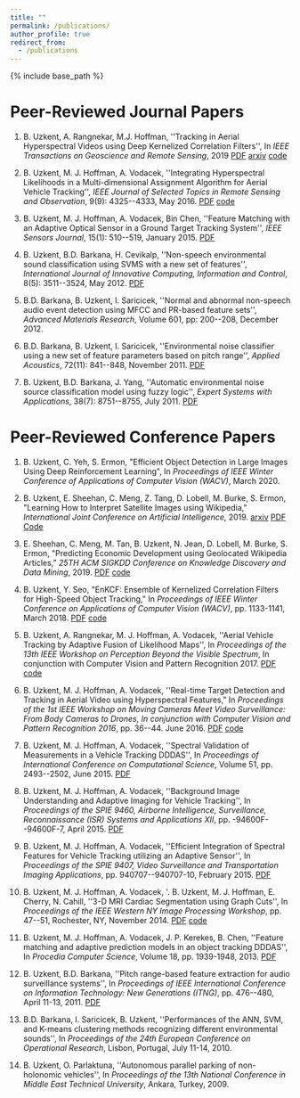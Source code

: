 ```yaml
---
title: ""
permalink: /publications/
author_profile: true
redirect_from:
  - /publications
---
```


{% include base_path %}

Peer-Reviewed Journal Papers
===
1. B. Uzkent, A. Rangnekar, M.J. Hoffman, ''Tracking in Aerial Hyperspectral Videos using Deep Kernelized Correlation Filters'', In *IEEE Transactions on Geoscience and Remote Sensing*, 2019 [PDF](https://ieeexplore.ieee.org/document/8435971) [arxiv](https://arxiv.org/pdf/1711.07235.pdf) [code](https://github.com/buzkent86/HKCF_Tracker)

2. B. Uzkent, M. J. Hoffman, A. Vodacek, ''Integrating Hyperspectral Likelihoods in a Multi-dimensional Assignment Algorithm for Aerial Vehicle Tracking'', *IEEE Journal of Selected Topics in Remote Sensing and Observation*, 9(9): 4325--4333, May 2016. [PDF](https://ieeexplore.ieee.org/document/7471414) [code](https://github.com/buzkent86/CVPRW17_Paper_code)

3. B. Uzkent, M. J. Hoffman, A. Vodacek, Bin Chen, ''Feature Matching with an Adaptive Optical Sensor in a Ground Target Tracking System'', *IEEE Sensors Journal*, 15(1): 510--519, January 2015. [PDF](https://ieeexplore.ieee.org/document/6873232/)

4. B. Uzkent, B.D. Barkana, H. Cevikalp, ''Non-speech environmental sound classification using SVMS with a new set of features'', *International Journal of Innovative Computing, Information and Control*, 8(5): 3511--3524, May 2012. [PDF](https://www.researchgate.net/profile/Hakan_Cevikalp/publication/267782696_Non-speech_environmental_sound_classification_using_SVMs_with_a_new_set_of_features/links/54b7bf9f0cf24eb34f6ed7ff/Non-speech-environmental-sound-classification-using-SVMs-with-a-new-set-of-features.pdf)

5. B.D. Barkana, B. Uzkent, I. Saricicek, ''Normal and abnormal non-speech audio event detection using MFCC and PR-based feature sets'', *Advanced Materials Research*, Volume 601, pp: 200--208, December 2012.

6. B.D. Barkana, B. Uzkent, I. Saricicek, ''Environmental noise classifier using a new set of feature parameters based on pitch range'', *Applied Acoustics*, 72(11): 841--848, November 2011. [PDF](https://www.sciencedirect.com/science/article/abs/pii/S0003682X11001381)

7. B. Uzkent, B.D. Barkana, J. Yang, ''Automatic environmental noise source classification model using fuzzy logic'', *Expert Systems with Applications*, 38(7): 8751--8755, July 2011. [PDF](https://www.sciencedirect.com/science/article/pii/S0957417411001047)

Peer-Reviewed Conference Papers
===
1. B. Uzkent, C. Yeh, S. Ermon, "Efficient Object Detection in Large Images Using Deep Reinforcement Learning", In *Proceedings of IEEE Winter Conference of Applications of Computer Vision (WACV)*, March 2020.

2. B. Uzkent, E. Sheehan, C. Meng, Z. Tang, D. Lobell, M. Burke, S. Ermon, "Learning How to Interpret Satellite Images using Wikipedia," *International Joint Conference on Artificial Intelligence*, 2019. [arxiv](https://arxiv.org/abs/1905.02506) [PDF](https://www.ijcai.org/proceedings/2019/0502.pdf) [Code](https://github.com/buzkent86/WikiSatNet)

3. E. Sheehan, C. Meng, M. Tan, B. Uzkent, N. Jean, D. Lobell, M. Burke, S. Ermon, "Predicting Economic Development using Geolocated Wikipedia Articles," *25TH ACM SIGKDD Conference on Knowledge Discovery and Data Mining*, 2019. [PDF](https://dl.acm.org/citation.cfm?id=3330784) [code](https://github.com/buzkent86/WikipediaPovertyMapping)

4. B. Uzkent, Y. Seo, "EnKCF: Ensemble of Kernelized Correlation Filters for High-Speed Object Tracking," In *Proceedings of IEEE Winter Conference on Applications of Computer Vision (WACV)*, pp. 1133-1141, March 2018. [PDF](https://ieeexplore.ieee.org/document/8354233) [code](https://github.com/buzkent86/EnKCF_Tracking_WACV18)

5. B. Uzkent, A. Rangnekar, M. J. Hoffman, A. Vodacek, ''Aerial Vehicle Tracking by Adaptive Fusion of Likelihood Maps'', In *Proceedings of the 13th IEEE Workshop on Perception Beyond the Visible Spectrum*, In conjunction with Computer Vision and Pattern Recognition 2017. [PDF](https://ieeexplore.ieee.org/document/8014769/) [code](https://github.com/buzkent86/CVPRW17_Paper_code)

6. B. Uzkent, M. J. Hoffman, A. Vodacek, ''Real-time Target Detection and Tracking in Aerial Video using Hyperspectral Features," In *Proceedings of the 1st IEEE Workshop on Moving Cameras Meet Video Surveillance: From Body Cameras to Drones, In conjunction with Computer Vision and Pattern Recognition 2016*, pp. 36--44. June 2016. [PDF](https://ieeexplore.ieee.org/document/7789671) [code](https://github.com/buzkent86/CVPRW17_Paper_code) 
      
7. B. Uzkent, M. J. Hoffman, A. Vodacek, ''Spectral Validation of Measurements in a Vehicle Tracking DDDAS'', In *Proceedings of International Conference on Computational Science*, Volume 51, pp. 2493--2502, June 2015. [PDF](https://www.sciencedirect.com/science/article/pii/S1877050915011667)

8. B. Uzkent, M. J. Hoffman, A. Vodacek, ''Background Image Understanding and Adaptive Imaging for Vehicle Tracking'', In *Proceedings of the  SPIE 9460, Airborne Intelligence, Surveillance, Reconnaissance (ISR) Systems and Applications XII*, pp. -94600F--94600F-7, April 2015. [PDF](https://www.google.com/search?q=background+image+understanding+and+adaptive+imaging+for+vehicle+tracking&oq=background+image+understanding+and+adaptive+imaging+for+vehicle+tracking&aqs=chrome..69i57.12082j1j4&sourceid=chrome&ie=UTF-8)

9. B. Uzkent, M. J. Hoffman, A. Vodacek, ''Efficient Integration of Spectral Features for Vehicle Tracking utilizing an Adaptive Sensor'', In *Proceedings of the SPIE 9407, Video Surveillance and Transportation Imaging Applications*, pp. 940707--940707-10, February 2015. [PDF](https://www.spiedigitallibrary.org/conference-proceedings-of-spie/9407/1/Efficient-integration-of-spectral-features-for-vehicle-tracking-utilizing-an/10.1117/12.2082266.short)
       
10. B. Uzkent, M. J. Hoffman, A. Vodacek, '. B. Uzkent, M. J. Hoffman, E. Cherry, N. Cahill, ''3-D MRI Cardiac Segmentation using Graph Cuts'', In *Proceedings of the IEEE Western NY Image Processing Workshop*, pp. 47--51, Rochester, NY, November 2014. [PDF](https://ieeexplore.ieee.org/document/6999484) [code](https://github.com/buzkent86/3D_MRI_Segmentation)  

11. B. Uzkent, M. J. Hoffman, A. Vodacek, J. P. Kerekes, B. Chen, ''Feature matching and adaptive prediction models in an object tracking DDDAS'', In *Procedia Computer Science*, Volume 18, pp. 1939-1948, 2013. [PDF](https://www.sciencedirect.com/science/article/pii/S1877050913005061)

12. B. Uzkent, B.D. Barkana, ''Pitch range-based feature extraction for audio surveillance systems'', In *Proceedings of IEEE International Conference on Information Technology: New Generations (ITNG)*, pp. 476--480, April 11-13, 2011. [PDF](https://www.researchgate.net/profile/Buket_Barkana/publication/224245542_Pitch-Range_Based_Feature_Extraction_for_Audio_Surveillance_Systems/links/5654aa9808ae4988a7b055f7/Pitch-Range-Based-Feature-Extraction-for-Audio-Surveillance-Systems.pdf)

13. B.D. Barkana, I. Saricicek, B. Uzkent, ''Performances of the ANN, SVM, and K-means clustering methods recognizing different environmental sounds'', In *Proceedings of the 24th European Conference on Operational Research*, Lisbon, Portugal, July 11-14, 2010. 

14. B. Uzkent, O. Parlaktuna, ''Autonomous parallel parking of non-holonomic vehicles'', In *Proceedings of the 13th National Conference in Middle East Technical University*, Ankara, Turkey, 2009.
